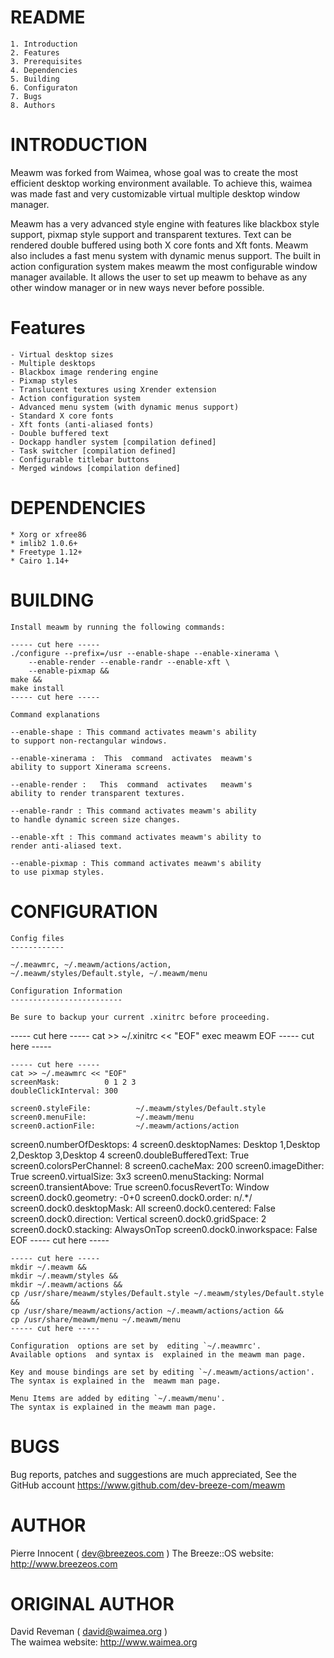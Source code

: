 README
======

	1. Introduction
	2. Features
	3. Prerequisites
	4. Dependencies
	5. Building
	6. Configuraton
	7. Bugs
	8. Authors


INTRODUCTION
============

   Meawm was forked from Waimea, whose goal was to create the most
   efficient desktop working environment available. To achieve this,
   waimea was made fast and very customizable virtual multiple
   desktop window manager. 

   Meawm has a very advanced style engine with features like blackbox
   style support, pixmap style support and transparent textures.
   Text can be rendered double buffered using both X core fonts and
   Xft fonts. Meawm also includes a fast menu system with dynamic menus
   support. The built in action configuration system makes meawm the
   most configurable window manager available. It allows the user to
   set up meawm to behave as any other window manager or in new ways
   never before possible.


Features
========

	- Virtual desktop sizes
	- Multiple desktops
	- Blackbox image rendering engine
	- Pixmap styles
	- Translucent textures using Xrender extension
	- Action configuration system
	- Advanced menu system (with dynamic menus support)
   	- Standard X core fonts
	- Xft fonts (anti-aliased fonts)
	- Double buffered text
	- Dockapp handler system [compilation defined]
	- Task switcher [compilation defined]
	- Configurable titlebar buttons
	- Merged windows [compilation defined]


DEPENDENCIES
============

	* Xorg or xfree86
	* imlib2 1.0.6+
	* Freetype 1.12+
	* Cairo 1.14+


BUILDING
========

	Install meawm by running the following commands:

	----- cut here -----
	./configure --prefix=/usr --enable-shape --enable-xinerama \
		--enable-render --enable-randr --enable-xft \
		--enable-pixmap &&
	make &&
	make install
	----- cut here -----

	Command explanations

	--enable-shape : This command activates meawm's ability 
	to support non-rectangular windows.

	--enable-xinerama :  This  command  activates  meawm's 
	ability to support Xinerama screens.

	--enable-render :   This  command  activates   meawm's 
	ability to render transparent textures.

	--enable-randr : This command activates meawm's ability
	to handle dynamic screen size changes.

	--enable-xft : This command activates meawm's ability to
	render anti-aliased text.

	--enable-pixmap : This command activates meawm's ability
	to use pixmap styles.


CONFIGURATION
=============

	Config files
	------------

	~/.meawmrc, ~/.meawm/actions/action, 
	~/.meawm/styles/Default.style, ~/.meawm/menu

	Configuration Information
	-------------------------

	Be sure to backup your current .xinitrc before proceeding.

   ----- cut here -----
	cat >> ~/.xinitrc << "EOF"
	exec meawm
	EOF
   ----- cut here -----

	----- cut here -----
	cat >> ~/.meawmrc << "EOF"
	screenMask:          0 1 2 3
	doubleClickInterval: 300

	screen0.styleFile:          ~/.meawm/styles/Default.style
	screen0.menuFile:           ~/.meawm/menu
	screen0.actionFile:         ~/.meawm/actions/action
   screen0.numberOfDesktops:   4
   screen0.desktopNames:       Desktop 1,Desktop 2,Desktop 3,Desktop 4
   screen0.doubleBufferedText: True
	screen0.colorsPerChannel:   8
	screen0.cacheMax:           200
	screen0.imageDither:        True
	screen0.virtualSize:        3x3
	screen0.menuStacking:       Normal
	screen0.transientAbove:     True
   screen0.focusRevertTo:      Window
	screen0.dock0.geometry:     -0+0
	screen0.dock0.order:        n/.*/
   screen0.dock0.desktopMask:  All
	screen0.dock0.centered:     False
	screen0.dock0.direction:    Vertical
	screen0.dock0.gridSpace:    2
	screen0.dock0.stacking:     AlwaysOnTop
	screen0.dock0.inworkspace:  False
	EOF
	----- cut here -----

	----- cut here -----
	mkdir ~/.meawm &&
	mkdir ~/.meawm/styles &&
	mkdir ~/.meawm/actions &&
	cp /usr/share/meawm/styles/Default.style ~/.meawm/styles/Default.style &&
	cp /usr/share/meawm/actions/action ~/.meawm/actions/action &&
	cp /usr/share/meawm/menu ~/.meawm/menu
	----- cut here -----

	Configuration  options are set by  editing `~/.meawmrc'. 
	Available options  and syntax is  explained in the meawm man page.

	Key and mouse bindings are set by editing `~/.meawm/actions/action'.
	The syntax is explained in the  meawm man page.

	Menu Items are added by editing `~/.meawm/menu'. 
	The syntax is explained in the meawm man page.


BUGS
====
   Bug reports, patches and suggestions are much appreciated, 
   See the GitHub account https://www.github.com/dev-breeze-com/meawm


AUTHOR
======
   Pierre Innocent ( dev@breezeos.com ) 
   The Breeze::OS website: http://www.breezeos.com  


ORIGINAL AUTHOR 
===============
   David Reveman ( david@waimea.org )  
   The waimea website: http://www.waimea.org  

